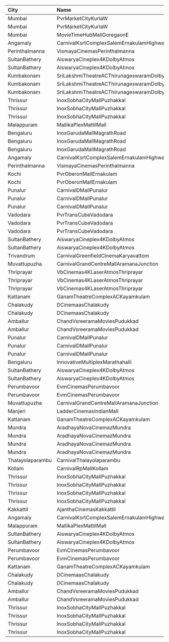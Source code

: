 | City             | Name                                                  |  Time | Type             | Price | Capacity | Booked |
| :--------------- | :---------------------------------------------------- | ----: | :--------------- | ----: | -------: | -----: |
| Mumbai           | PvrMarketCityKurlaW                                   | 09:30 | Classic          |  110₹ |       45 |      0 |
| Mumbai           | PvrMarketCityKurlaW                                   | 09:30 | Prime            |  110₹ |       58 |      0 |
| Mumbai           | MovieTimeHubMallGoregaonE                             | 09:30 | Mhraja           |  100₹ |       22 |      0 |
| Angamaly         | CarnivalKsrtComplexSalemErnakulamHighway              | 09:45 | GoldOffline      |  110₹ |      202 |    103 |
| Perinthalmanna   | VismayaCinemasPerinthalmanna                          | 10:00 | Platinum         |  100₹ |      198 |    106 |
| SultanBathery    | AiswaryaCineplex4KDolbyAtmos                          | 11:00 | SofaSeat         |  170₹ |       16 |      7 |
| SultanBathery    | AiswaryaCineplex4KDolbyAtmos                          | 11:00 | GoldClass        |  110₹ |      147 |     72 |
| Kumbakonam       | SriLakshmiTheatreACThirunageswaramDolby4WayUfoDigital | 11:00 | Balcony          |  100₹ |       34 |      0 |
| Kumbakonam       | SriLakshmiTheatreACThirunageswaramDolby4WayUfoDigital | 11:00 | FirstClass       |   80₹ |      212 |      0 |
| Kumbakonam       | SriLakshmiTheatreACThirunageswaramDolby4WayUfoDigital | 11:00 | SecondClass      |   80₹ |       44 |      0 |
| Thrissur         | InoxSobhaCityMallPuzhakkal                            | 11:30 | Club             |  130₹ |       29 |      0 |
| Thrissur         | InoxSobhaCityMallPuzhakkal                            | 11:30 | Executive        |  100₹ |       11 |      0 |
| Thrissur         | InoxSobhaCityMallPuzhakkal                            | 11:30 | RoyalRecliner    |  200₹ |        5 |      0 |
| Malappuram       | MallikaPlexMattilMall                                 | 12:00 | Executive        |  140₹ |       50 |     17 |
| Bengaluru        | InoxGarudaMallMagrathRoad                             | 12:15 | Club             |  160₹ |       60 |      0 |
| Bengaluru        | InoxGarudaMallMagrathRoad                             | 12:15 | Executive        |  150₹ |       90 |      0 |
| Bengaluru        | InoxGarudaMallMagrathRoad                             | 12:15 | RoyaleRecliners  |  280₹ |        9 |      0 |
| Angamaly         | CarnivalKsrtComplexSalemErnakulamHighway              | 12:15 | GoldOffline      |  130₹ |      202 |    102 |
| Perinthalmanna   | VismayaCinemasPerinthalmanna                          | 13:00 | Platinum         |  100₹ |      151 |     78 |
| Kochi            | PvrOberonMallErnakulam                                | 13:25 | Classic          |  110₹ |       36 |     18 |
| Kochi            | PvrOberonMallErnakulam                                | 13:25 | ClassicPlus      |  140₹ |       81 |     48 |
| Punalur          | CarnivalDMallPunalur                                  | 13:30 | Silver           |  100₹ |       77 |      0 |
| Punalur          | CarnivalDMallPunalur                                  | 13:30 | Gold             |  140₹ |        6 |      0 |
| Punalur          | CarnivalDMallPunalur                                  | 13:30 | Platinum         |  180₹ |        5 |      0 |
| Vadodara         | PvrTransCubeVadodara                                  | 13:40 | Classic          |  150₹ |       34 |      0 |
| Vadodara         | PvrTransCubeVadodara                                  | 13:40 | Prime            |  150₹ |      100 |      0 |
| Vadodara         | PvrTransCubeVadodara                                  | 13:40 | Recliner         |  250₹ |        8 |      0 |
| SultanBathery    | AiswaryaCineplex4KDolbyAtmos                          | 14:00 | SofaSeat         |  170₹ |       16 |      7 |
| SultanBathery    | AiswaryaCineplex4KDolbyAtmos                          | 14:00 | GoldClass        |  110₹ |      147 |     72 |
| Trivandrum       | CarnivalGreenfieldCinemaKaryavattom                   | 14:25 | ExecutiveOffline |  140₹ |      119 |     61 |
| Muvattupuzha     | CarnivalGrandCentreMallAramanaJunction                | 14:45 | ExecutiveOffline |  130₹ |       96 |     48 |
| Thriprayar       | VbCinemas4KLaserAtmosThriprayar                       | 15:15 | Recliner         |  300₹ |        8 |      4 |
| Thriprayar       | VbCinemas4KLaserAtmosThriprayar                       | 15:15 | Royal            |  100₹ |      132 |     68 |
| Thriprayar       | VbCinemas4KLaserAtmosThriprayar                       | 15:15 | Club             |  100₹ |       39 |     19 |
| Kattanam         | GanamTheatreComplexACKayamkulam                       | 15:30 | FirstClass       |  150₹ |      191 |    191 |
| Chalakudy        | DCinemaasChalakudy                                    | 15:30 | Platinum         |  270₹ |        5 |      2 |
| Chalakudy        | DCinemaasChalakudy                                    | 15:30 | Gold             |  129₹ |      239 |    120 |
| Amballur         | ChandVsreeramaMoviesPudukkad                          | 15:30 | Platinum         |  180₹ |       36 |     17 |
| Amballur         | ChandVsreeramaMoviesPudukkad                          | 15:30 | Gold             |  129₹ |      322 |    128 |
| Punalur          | CarnivalDMallPunalur                                  | 16:00 | Silver           |  100₹ |       77 |      0 |
| Punalur          | CarnivalDMallPunalur                                  | 16:00 | Gold             |  140₹ |        6 |      0 |
| Punalur          | CarnivalDMallPunalur                                  | 16:00 | Platinum         |  180₹ |        5 |      0 |
| Bengaluru        | InnovativeMultiplexMarathahalli                       | 16:45 | Premium          |  150₹ |       89 |     12 |
| SultanBathery    | AiswaryaCineplex4KDolbyAtmos                          | 17:30 | SofaSeat         |  170₹ |       16 |      7 |
| SultanBathery    | AiswaryaCineplex4KDolbyAtmos                          | 17:30 | GoldClass        |  110₹ |      147 |     72 |
| Perumbavoor      | EvmCinemasPerumbavoor                                 | 17:45 | ExecutiveI       |  155₹ |       15 |      7 |
| Perumbavoor      | EvmCinemasPerumbavoor                                 | 17:45 | Deluxe           |  130₹ |      128 |     64 |
| Muvattupuzha     | CarnivalGrandCentreMallAramanaJunction                | 18:10 | ExecutiveOffline |  150₹ |       96 |     57 |
| Manjeri          | LadderCinemasIndianMall                               | 18:15 | Executive        |  150₹ |      114 |     56 |
| Kattanam         | GanamTheatreComplexACKayamkulam                       | 18:30 | FirstClass       |  150₹ |      191 |    149 |
| Mundra           | AradhayaNovaCinemazMundra                             | 18:30 | Vip              |  250₹ |      100 |      0 |
| Mundra           | AradhayaNovaCinemazMundra                             | 18:30 | Platinum         |  180₹ |      100 |      0 |
| Mundra           | AradhayaNovaCinemazMundra                             | 18:30 | Gold             |  180₹ |      100 |      0 |
| Mundra           | AradhayaNovaCinemazMundra                             | 18:30 | Silver           |  180₹ |      100 |      0 |
| Thalayolaparambu | CarnivalThalayolaparambu                              | 18:30 | Gold             |  110₹ |      144 |     72 |
| Kollam           | CarnivalRpMallKollam                                  | 19:00 | PremiumOffline   |  150₹ |       96 |     48 |
| Thrissur         | InoxSobhaCityMallPuzhakkal                            | 19:30 | Club             |  170₹ |       27 |      0 |
| Thrissur         | InoxSobhaCityMallPuzhakkal                            | 19:30 | Executive        |  130₹ |       11 |      0 |
| Thrissur         | InoxSobhaCityMallPuzhakkal                            | 19:30 | RoyalRecliner    |  290₹ |        5 |      0 |
| Thrissur         | InoxSobhaCityMallPuzhakkal                            | 19:30 | Royal            |  170₹ |        5 |      0 |
| Kakkattil        | AjanthaCinemasKakkattil                               | 19:30 | Executive        |  110₹ |      199 |     99 |
| Angamaly         | CarnivalKsrtComplexSalemErnakulamHighway              | 19:45 | GoldOffline      |  130₹ |      202 |    104 |
| Malappuram       | MallikaPlexMattilMall                                 | 19:45 | Executive        |  140₹ |       50 |     19 |
| SultanBathery    | AiswaryaCineplex4KDolbyAtmos                          | 20:30 | SofaSeat         |  170₹ |       16 |      7 |
| SultanBathery    | AiswaryaCineplex4KDolbyAtmos                          | 20:30 | GoldClass        |  110₹ |      147 |     72 |
| Perumbavoor      | EvmCinemasPerumbavoor                                 | 20:45 | ExecutiveI       |  155₹ |       15 |      7 |
| Perumbavoor      | EvmCinemasPerumbavoor                                 | 20:45 | Deluxe           |  130₹ |      128 |     64 |
| Kattanam         | GanamTheatreComplexACKayamkulam                       | 21:15 | FirstClass       |  150₹ |      191 |    149 |
| Chalakudy        | DCinemaasChalakudy                                    | 22:00 | Platinum         |  270₹ |        5 |      2 |
| Chalakudy        | DCinemaasChalakudy                                    | 22:00 | Gold             |  129₹ |      239 |    120 |
| Amballur         | ChandVsreeramaMoviesPudukkad                          | 22:00 | Platinum         |  180₹ |       36 |     17 |
| Amballur         | ChandVsreeramaMoviesPudukkad                          | 22:00 | Gold             |  129₹ |      322 |    128 |
| Thrissur         | InoxSobhaCityMallPuzhakkal                            | 22:20 | Club             |  170₹ |       30 |      0 |
| Thrissur         | InoxSobhaCityMallPuzhakkal                            | 22:20 | Executive        |  130₹ |       11 |      0 |
| Thrissur         | InoxSobhaCityMallPuzhakkal                            | 22:20 | RoyalRecliner    |  290₹ |        5 |      0 |
| Thrissur         | InoxSobhaCityMallPuzhakkal                            | 22:20 | Royal            |  170₹ |        2 |      0 |